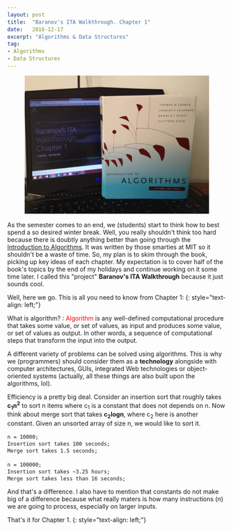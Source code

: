 ```yaml
---
layout: post
title:  "Baranov's ITA Walkthrough. Chapter 1"
date:   2016-12-17
excerpt: "Algorithms & Data Structures"
tag:
- Algorithms
- Data Structures
---
```



<figure class="half">
    <a href="/images/clrs.png"><img src="/images/clrs.png"></a>
</figure>


 As the semester comes to an end, we (students) start to think how to best spend a so desired winter break. Well, you really shouldn't think too hard because there is doubtly anything better than going through the [Introduction to Algorithms](https://mitpress.mit.edu/books/introduction-algorithms). It was written by those smarties at MIT so it shouldn't be a waste of time. So, my plan is to skim through the book, picking up key ideas of each chapter. My expectation is to cover half of the book's topics by the end of my holidays and continue working on it some time later. I called this "project" __Baranov's ITA Walkthrough__ because it just sounds cool.  

 Well, here we go. This is all you need to know from Chapter 1:
 {: style="text-align: left;"}

What is algorithm?
:    <span style="color:red">Algorithm</span> is any well-defined computational procedure that takes some value, or set of values, as input and produces some value, or set of values as output. In other words, a sequence of computational steps that transform the input into the output.

A different variety of problems can be solved using algorithms. This is why we (programmers) should consider them as a __technology__ alongside with computer architectures, GUIs, integrated Web technologies or object-oriented systems (actually, all these things are also built upon the algorithms, lol). 

Efficiency is a pretty big deal. Consider an insertion sort that roughly takes **c<sub>1</sub>n<sup>2</sup>** to sort n items where c<sub>1</sub> is a constant that does not depends on n. Now think about merge sort that takes **c<sub>2</sub>logn**, where c<sub>2</sub> here is another constant. Given an unsorted array of size n, we would like to sort it.

	n = 10000;
	Insertion sort takes 100 seconds;
	Merge sort takes 1.5 seconds; 

	n = 100000;
	Insertion sort takes ~3.25 hours;
	Merge sort takes less than 16 seconds; 

And that's a difference. I also have to mention that constants do not make big of a difference because what really maters is how many instructions (n) we are going to process, especially on larger inputs.

That's it for Chapter 1.
 {: style="text-align: left;"}

 
